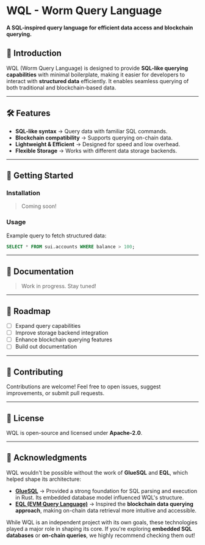 # WQL - **Worm Query Language**  

**A SQL-inspired query language for efficient data access and blockchain querying.**  

## 🚀 Introduction  

WQL (Worm Query Language) is designed to provide **SQL-like querying capabilities** with minimal boilerplate, making it easier for developers to interact with **structured data** efficiently. It enables seamless querying of both traditional and blockchain-based data.  

---

## 🛠 Features  

- **SQL-like syntax** → Query data with familiar SQL commands.  
- **Blockchain compatibility** → Supports querying on-chain data.  
- **Lightweight & Efficient** → Designed for speed and low overhead.  
- **Flexible Storage** → Works with different data storage backends.  

---

## 🚀 Getting Started  

### Installation  

> Coming soon!  

### Usage  

Example query to fetch structured data:  

```sql
SELECT * FROM sui.accounts WHERE balance > 100;
```  

---

## 📖 Documentation  

> Work in progress. Stay tuned!  

---

## 📅 Roadmap  

- [ ] Expand query capabilities  
- [ ] Improve storage backend integration  
- [ ] Enhance blockchain querying features  
- [ ] Build out documentation  

---

## 🤝 Contributing  

Contributions are welcome! Feel free to open issues, suggest improvements, or submit pull requests.  

---

## 📜 License  

WQL is open-source and licensed under **Apache-2.0**.  

---

## 🙌 Acknowledgments  

WQL wouldn't be possible without the work of **GlueSQL** and **EQL**, which helped shape its architecture:  

- **[GlueSQL](https://github.com/gluesql/gluesql)** → Provided a strong foundation for SQL parsing and execution in Rust. Its embedded database model influenced WQL's structure.  
- **[EQL (EVM Query Language)](https://github.com/the-graph/eql)** → Inspired the **blockchain data querying approach**, making on-chain data retrieval more intuitive and accessible.  

While WQL is an independent project with its own goals, these technologies played a major role in shaping its core. If you're exploring **embedded SQL databases** or **on-chain queries**, we highly recommend checking them out!  
